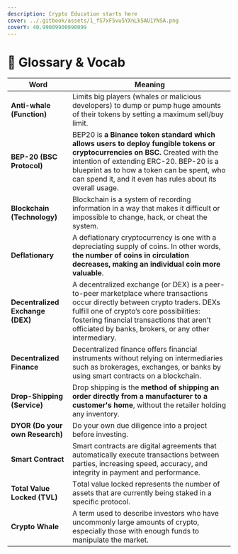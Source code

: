 ```yaml
---
description: Crypto Education starts here
cover: ../.gitbook/assets/1_fS7xF5vu5YXnLk5AU1YNSA.png
coverY: 40.99009900990099
---
```


# 📖 Glossary & Vocab

| Word                             | Meaning                                                                                                                                                                                                                                                                               |
| -------------------------------- | ------------------------------------------------------------------------------------------------------------------------------------------------------------------------------------------------------------------------------------------------------------------------------------- |
| **Anti-whale (Function)**        | Limits big players (whales or malicious developers) to dump or pump huge amounts of their tokens by setting a maximum sell/buy limit.                                                                                                                                                 |
| **BEP-20 (BSC Protocol)**        | BEP20 is **a Binance token standard which allows users to deploy fungible tokens or cryptocurrencies on BSC.** Created with the intention of extending ERC-20. BEP-20 is a blueprint as to how a token can be spent, who can spend it, and it even has rules about its overall usage. |
| **Blockchain (Technology)**      | Blockchain is a system of recording information in a way that makes it difficult or impossible to change, hack, or cheat the system.                                                                                                                                                  |
| **Deflationary**                 | A deflationary cryptocurrency is one with a depreciating supply of coins. In other words, **the number of coins in circulation decreases, making an individual coin more valuable**.                                                                                                  |
| **Decentralized Exchange (DEX)** | A decentralized exchange (or DEX) is a peer-to-peer marketplace where transactions occur directly between crypto traders. DEXs fulfill one of crypto’s core possibilities: fostering financial transactions that aren’t officiated by banks, brokers, or any other intermediary.      |
| **Decentralized Finance**        | Decentralized finance offers financial instruments without relying on intermediaries such as brokerages, exchanges, or banks by using smart contracts on a blockchain.                                                                                                                |
| **Drop-Shipping (Service)**      | Drop shipping is the **method of shipping an order directly from a manufacturer to a customer's home**, without the retailer holding any inventory.                                                                                                                                   |
| **DYOR (Do your own Research)**  | Do your own due diligence into a project before investing.                                                                                                                                                                                                                            |
| **Smart Contract**               | Smart contracts are digital agreements that automatically execute transactions between parties, increasing speed, accuracy, and integrity in payment and performance.                                                                                                                 |
| **Total Value Locked (TVL)**     | Тotal value locked represents the number of assets that are currently being staked in a specific protocol.                                                                                                                                                                            |
| **Crypto Whale**                 | A term used to describe investors who have uncommonly large amounts of crypto, especially those with enough funds to manipulate the market.                                                                                                                                           |
